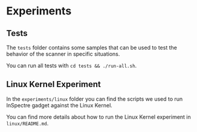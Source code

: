 # Experiments

## Tests

The `tests` folder contains some samples that can be used
to test the behavior of the scanner in specific situations.

You can run all tests with `cd tests && ./run-all.sh`.

## Linux Kernel Experiment

In the `experiments/linux` folder you can find the scripts we used to run InSpectre gadget
against the Linux Kernel.

You can find more details about how to run the Linux Kernel experiment in `linux/README.md`.
